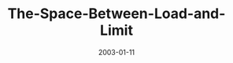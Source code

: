 ---
layout: music 
title: "The-Space-Between-Load-and-Limit"
series: "The Space Between"
date: 2003-01-11 
description: "We've somehow lost that healthy space between sanity and our maximum limits."
audio: "http://s3.amazonaws.com/crossroadsaudiomessages/Load And Limit 1020am.mp3"
audio-duration: "39:27"
---